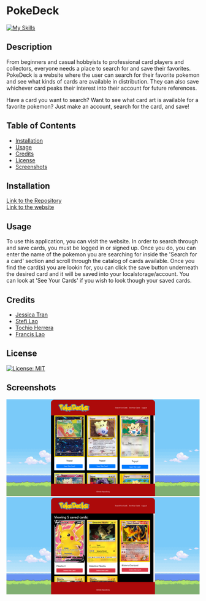 # PokeDeck

[![My Skills](https://skillicons.dev/icons?i=js,css,apollo,mongodb,graphql&theme=light)](https://skillicons.dev)

## Description

From beginners and casual hobbyists to professional card players and collectors, everyone needs a place to search for and save their favorites. PokeDeck is a website where the user can search for their favorite pokemon and see what kinds of cards are available in distribution. They can also save whichever card peaks their interest into their account for future references.

Have a card you want to search? Want to see what card art is available for a favorite pokemon? Just make an account, search for the card, and save!

## Table of Contents

* [Installation](#installation)
* [Usage](#usage)
* [Credits](#credits)
* [License](#license)
* [Screenshots](#screenshots)


## Installation

[Link to the Repository](https://github.com/ssnakeoil/pokeDecks)  
[Link to the website](https://pokedecks.herokuapp.com)

## Usage

To use this application, you can visit the website. In order to search through and save cards, you must be logged in or signed up. Once you do, you can enter the name of the pokemon you are searching for inside the 'Search for a card' section and scroll through the catalog of cards available. Once you find the card(s) you are lookin for, you can click the save button underneath the desired card and it will be saved into your localstorage/account. You can look at 'See Your Cards' if you wish to look though your saved cards.

## Credits

* [Jessica Tran](https://github.com/jessikea)
* [Stefi Lao](https://github.com/ssnakeoil)
* [Tochio Herrera](https://github.com/Tochio12)
* [Francis Lao](https://github.com/FrancisLao9)

## License

[![License: MIT](https://img.shields.io/badge/License-MIT-yellow.svg)](https://opensource.org/licenses/MIT)

## Screenshots

![](./client/src/images/screenshot1.png)
![](./client/src/images/screenshot2.png)
